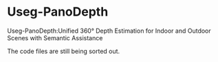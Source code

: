 # Useg-PanoDepth
Useg-PanoDepth:Unified 360° Depth Estimation for Indoor and Outdoor Scenes with Semantic Assistance

The code files are still being sorted out.
